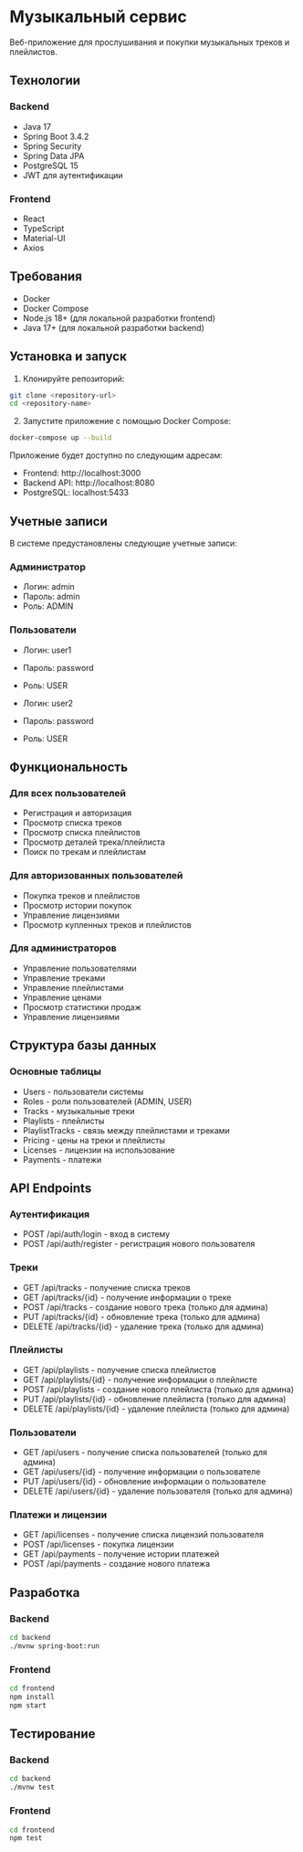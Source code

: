 # Музыкальный сервис

Веб-приложение для прослушивания и покупки музыкальных треков и плейлистов.

## Технологии

### Backend
- Java 17
- Spring Boot 3.4.2
- Spring Security
- Spring Data JPA
- PostgreSQL 15
- JWT для аутентификации

### Frontend
- React
- TypeScript
- Material-UI
- Axios

## Требования

- Docker
- Docker Compose
- Node.js 18+ (для локальной разработки frontend)
- Java 17+ (для локальной разработки backend)

## Установка и запуск

1. Клонируйте репозиторий:
```bash
git clone <repository-url>
cd <repository-name>
```

2. Запустите приложение с помощью Docker Compose:
```bash
docker-compose up --build
```

Приложение будет доступно по следующим адресам:
- Frontend: http://localhost:3000
- Backend API: http://localhost:8080
- PostgreSQL: localhost:5433

## Учетные записи

В системе предустановлены следующие учетные записи:

### Администратор
- Логин: admin
- Пароль: admin
- Роль: ADMIN

### Пользователи
- Логин: user1
- Пароль: password
- Роль: USER

- Логин: user2
- Пароль: password
- Роль: USER

## Функциональность

### Для всех пользователей
- Регистрация и авторизация
- Просмотр списка треков
- Просмотр списка плейлистов
- Просмотр деталей трека/плейлиста
- Поиск по трекам и плейлистам

### Для авторизованных пользователей
- Покупка треков и плейлистов
- Просмотр истории покупок
- Управление лицензиями
- Просмотр купленных треков и плейлистов

### Для администраторов
- Управление пользователями
- Управление треками
- Управление плейлистами
- Управление ценами
- Просмотр статистики продаж
- Управление лицензиями

## Структура базы данных

### Основные таблицы
- Users - пользователи системы
- Roles - роли пользователей (ADMIN, USER)
- Tracks - музыкальные треки
- Playlists - плейлисты
- PlaylistTracks - связь между плейлистами и треками
- Pricing - цены на треки и плейлисты
- Licenses - лицензии на использование
- Payments - платежи

## API Endpoints

### Аутентификация
- POST /api/auth/login - вход в систему
- POST /api/auth/register - регистрация нового пользователя

### Треки
- GET /api/tracks - получение списка треков
- GET /api/tracks/{id} - получение информации о треке
- POST /api/tracks - создание нового трека (только для админа)
- PUT /api/tracks/{id} - обновление трека (только для админа)
- DELETE /api/tracks/{id} - удаление трека (только для админа)

### Плейлисты
- GET /api/playlists - получение списка плейлистов
- GET /api/playlists/{id} - получение информации о плейлисте
- POST /api/playlists - создание нового плейлиста (только для админа)
- PUT /api/playlists/{id} - обновление плейлиста (только для админа)
- DELETE /api/playlists/{id} - удаление плейлиста (только для админа)

### Пользователи
- GET /api/users - получение списка пользователей (только для админа)
- GET /api/users/{id} - получение информации о пользователе
- PUT /api/users/{id} - обновление информации о пользователе
- DELETE /api/users/{id} - удаление пользователя (только для админа)

### Платежи и лицензии
- GET /api/licenses - получение списка лицензий пользователя
- POST /api/licenses - покупка лицензии
- GET /api/payments - получение истории платежей
- POST /api/payments - создание нового платежа

## Разработка

### Backend
```bash
cd backend
./mvnw spring-boot:run
```

### Frontend
```bash
cd frontend
npm install
npm start
```

## Тестирование

### Backend
```bash
cd backend
./mvnw test
```

### Frontend
```bash
cd frontend
npm test
```

